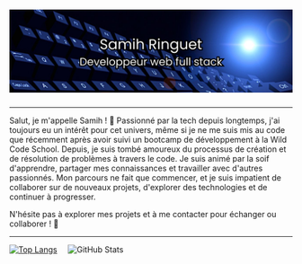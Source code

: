#  ![cover](https://github.com/samihringuet/samihringuet/blob/main/bannersam.png)

---

Salut, je m'appelle Samih ! 👋
Passionné par la tech depuis longtemps, j'ai toujours eu un intérêt pour cet univers, même si je ne me suis mis au code que récemment après avoir suivi un bootcamp de développement à la Wild Code School. Depuis, je suis tombé amoureux du processus de création et de résolution de problèmes à travers le code. Je suis animé par la soif d'apprendre, partager mes connaissances et travailler avec d'autres passionnés. Mon parcours ne fait que commencer, et je suis impatient de collaborer sur de nouveaux projets, d'explorer des technologies et de continuer à progresser.

N'hésite pas à explorer mes projets et à me contacter pour échanger ou collaborer ! 🚀

___


<div width="1000" >
  <a href="https://github.com/samihringuet/github-readme-stats">
    <img src="https://github-readme-stats.vercel.app/api/top-langs/?username=samihringuet&layout=donut&theme=aura_dark&size_weight=0.5&count_weight=0.5" alt="Top Langs" />
  </a>
  <a href="https://github.com/samihringuet/github-readme-stats">
    <img src="https://github-readme-stats.vercel.app/api?username=samihringuet&theme=aura_dark&hide=stars,issues" alt="GitHub Stats" width="400" height="220" align="right" />
  </a>
</div><!--
**samihringuet/samihringuet** is a ✨ _special_ ✨ repository because its `README.md` (this file) appears on your GitHub profile.

Here are some ideas to get you started:

- 🔭 I’m currently working on ...
- 🌱 I’m currently learning ...
- 👯 I’m looking to collaborate on ...
- 🤔 I’m looking for help with ...
- 💬 Ask me about ...
- 📫 How to reach me: ...
- 😄 Pronouns: ...
- ⚡ Fun fact: ...
-->

